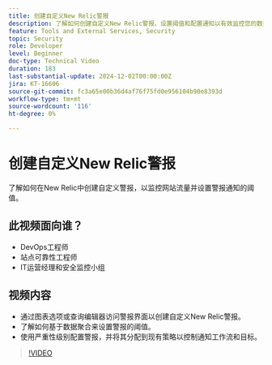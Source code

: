 ```yaml
---
title: 创建自定义New Relic警报
description: 了解如何创建自定义New Relic警报、设置阈值和配置通知以有效监控您的数据。 非常适合优化网站性能。
feature: Tools and External Services, Security
topic: Security
role: Developer
level: Beginner
doc-type: Technical Video
duration: 183
last-substantial-update: 2024-12-02T00:00:00Z
jira: KT-16606
source-git-commit: fc3a65e00b36d4af76f75fd0e956104b90e8393d
workflow-type: tm+mt
source-wordcount: '116'
ht-degree: 0%

---
```



# 创建自定义New Relic警报

了解如何在New Relic中创建自定义警报，以监控网站流量并设置警报通知的阈值。

## 此视频面向谁？

* DevOps工程师
* 站点可靠性工程师
* IT运营经理和安全监控小组

## 视频内容

* 通过图表选项或查询编辑器访问警报界面以创建自定义New Relic警报。
* 了解如何基于数据聚合来设置警报的阈值。
* 使用严重性级别配置警报，并将其分配到现有策略以控制通知工作流和目标。 

>[!VIDEO](https://video.tv.adobe.com/v/3440771?learn=on)
